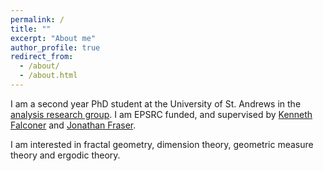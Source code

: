 ```yaml
---
permalink: /
title: ""
excerpt: "About me"
author_profile: true
redirect_from: 
  - /about/
  - /about.html
---
```


I am a second year PhD student at the University of St. Andrews in the [analysis research group](http://www.mcs.st-andrews.ac.uk/pg/pure/Analysis/). I am EPSRC funded, and supervised by [Kenneth Falconer](http://www.mcs.st-and.ac.uk/~kenneth/) and [Jonathan Fraser](http://www.mcs.st-andrews.ac.uk/~jmf32/). 

I am interested in fractal geometry, dimension theory, geometric measure theory and ergodic theory.
